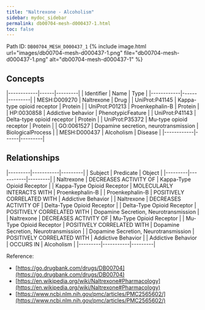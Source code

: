 ```yaml
---
title: "Naltrexone - Alcoholism"
sidebar: mydoc_sidebar
permalink: db00704-mesh-d000437-1.html
toc: false 
---
```



Path ID: `DB00704_MESH_D000437_1`
{% include image.html url="images/db00704-mesh-d000437-1.png" file="db00704-mesh-d000437-1.png" alt="db00704-mesh-d000437-1" %}

## Concepts

|------------|------|---------|
| Identifier | Name | Type    |
|------------|------|---------|
| MESH:D009270 | Naltrexone | Drug |
| UniProt:P41145 | Kappa-type opioid receptor | Protein |
| UniProt:P01213 | Proenkephalin-B | Protein |
| HP:0030858 | Addictive behavior | PhenotypicFeature |
| UniProt:P41143 | Delta-type opioid receptor | Protein |
| UniProt:P35372 | Mu-type opioid receptor | Protein |
| GO:0061527 | Dopamine secretion, neurotransmission | BiologicalProcess |
| MESH:D000437 | Alcoholism | Disease |
|------------|------|---------|

## Relationships

|---------|-----------|---------|
| Subject | Predicate | Object  |
|---------|-----------|---------|
| Naltrexone | DECREASES ACTIVITY OF | Kappa-Type Opioid Receptor |
| Kappa-Type Opioid Receptor | MOLECULARLY INTERACTS WITH | Proenkephalin-B |
| Proenkephalin-B | POSITIVELY CORRELATED WITH | Addictive Behavior |
| Naltrexone | DECREASES ACTIVITY OF | Delta-Type Opioid Receptor |
| Delta-Type Opioid Receptor | POSITIVELY CORRELATED WITH | Dopamine Secretion, Neurotransmission |
| Naltrexone | DECREASES ACTIVITY OF | Mu-Type Opioid Receptor |
| Mu-Type Opioid Receptor | POSITIVELY CORRELATED WITH | Dopamine Secretion, Neurotransmission |
| Dopamine Secretion, Neurotransmission | POSITIVELY CORRELATED WITH | Addictive Behavior |
| Addictive Behavior | OCCURS IN | Alcoholism |
|---------|-----------|---------|

Reference: 
  - [https://go.drugbank.com/drugs/DB00704](https://go.drugbank.com/drugs/DB00704)
  - [https://en.wikipedia.org/wiki/Naltrexone#Pharmacology](https://en.wikipedia.org/wiki/Naltrexone#Pharmacology)
  - [https://www.ncbi.nlm.nih.gov/pmc/articles/PMC2565602/](https://www.ncbi.nlm.nih.gov/pmc/articles/PMC2565602/)
